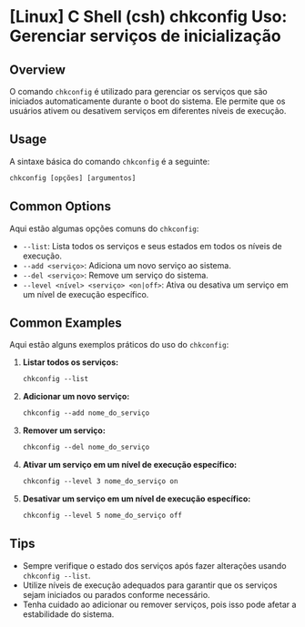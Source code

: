 # [Linux] C Shell (csh) chkconfig Uso: Gerenciar serviços de inicialização

## Overview
O comando `chkconfig` é utilizado para gerenciar os serviços que são iniciados automaticamente durante o boot do sistema. Ele permite que os usuários ativem ou desativem serviços em diferentes níveis de execução.

## Usage
A sintaxe básica do comando `chkconfig` é a seguinte:

```csh
chkconfig [opções] [argumentos]
```

## Common Options
Aqui estão algumas opções comuns do `chkconfig`:

- `--list`: Lista todos os serviços e seus estados em todos os níveis de execução.
- `--add <serviço>`: Adiciona um novo serviço ao sistema.
- `--del <serviço>`: Remove um serviço do sistema.
- `--level <nível> <serviço> <on|off>`: Ativa ou desativa um serviço em um nível de execução específico.

## Common Examples
Aqui estão alguns exemplos práticos do uso do `chkconfig`:

1. **Listar todos os serviços:**
   ```csh
   chkconfig --list
   ```

2. **Adicionar um novo serviço:**
   ```csh
   chkconfig --add nome_do_serviço
   ```

3. **Remover um serviço:**
   ```csh
   chkconfig --del nome_do_serviço
   ```

4. **Ativar um serviço em um nível de execução específico:**
   ```csh
   chkconfig --level 3 nome_do_serviço on
   ```

5. **Desativar um serviço em um nível de execução específico:**
   ```csh
   chkconfig --level 5 nome_do_serviço off
   ```

## Tips
- Sempre verifique o estado dos serviços após fazer alterações usando `chkconfig --list`.
- Utilize níveis de execução adequados para garantir que os serviços sejam iniciados ou parados conforme necessário.
- Tenha cuidado ao adicionar ou remover serviços, pois isso pode afetar a estabilidade do sistema.